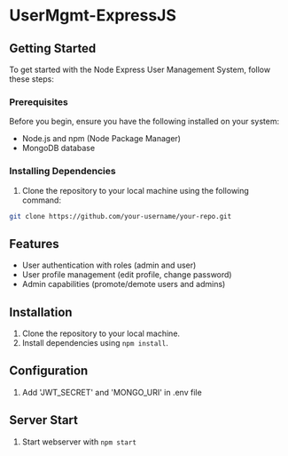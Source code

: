 # UserMgmt-ExpressJS

## Getting Started

To get started with the Node Express User Management System, follow these steps:

### Prerequisites

Before you begin, ensure you have the following installed on your system:

- Node.js and npm (Node Package Manager)
- MongoDB database

### Installing Dependencies

1. Clone the repository to your local machine using the following command:

```bash
git clone https://github.com/your-username/your-repo.git
```

## Features

- User authentication with roles (admin and user)
- User profile management (edit profile, change password)
- Admin capabilities (promote/demote users and admins)

## Installation

1. Clone the repository to your local machine.
2. Install dependencies using `npm install`.

## Configuration

1. Add 'JWT_SECRET' and 'MONGO_URI' in .env file

## Server Start

1. Start webserver with `npm start`

